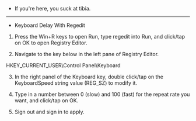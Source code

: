 * If you're here, you suck at tibia.

-------------------------------------

* Keyboard Delay With Regedit

1. Press the Win+R keys to open Run, type regedit into Run, and click/tap on OK to open Registry Editor.

2. Navigate to the key below in the left pane of Registry Editor. 

 HKEY_CURRENT_USER\Control Panel\Keyboard

3. In the right panel of the Keyboard key, double click/tap on the KeyboardSpeed string value (REG_SZ) to modify it.

4. Type in a number between 0 (slow) and 100 (fast) for the repeat rate you want, and click/tap on OK. 

5. Sign out and sign in to apply.

